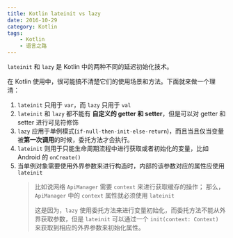 ```yaml
---
title: Kotlin lateinit vs lazy
date: 2016-10-29
category: Kotlin
tags:
    - Kotlin
    - 语言之路
---
```


`lateinit` 和 `lazy` 是 Kotlin 中的两种不同的延迟初始化技术。

在 Kotlin 使用中，很可能搞不清楚它们的使用场景和方法。下面就来做一个理清：

1. `lateinit` 只用于 `var`，而 `lazy` 只用于 `val`
2. `lateinit` 和 `lazy` 都不能有 **自定义的 getter 和 setter**，但是可以对 getter 和 setter 进行可见符修饰
3. `lazy` 应用于单例模式(`if-null-then-init-else-return`)，而且当且仅当变量被**第一次调用**的时候，委托方法才会执行。
4. `lateinit` 则用于只能生命周期流程中进行获取或者初始化的变量，比如 Android 的 `onCreate()`
5. 当单例对象需要使用外界参数来进行构造时，内部的该参数对应的属性应使用 `lateinit`
    > 比如说网络 `ApiManager` 需要 `context` 来进行获取缓存的操作；
    > 那么，`ApiManager` 中的 `context` 属性就必须使用 `lateinit`
    >
    > 这是因为，`lazy` 使用委托方法来进行变量初始化，而委托方法不能从外界获取参数，但是 `lateinit` 可以通过一个 `init(context: Context)` 来获取到相应的外界参数来初始化属性。
